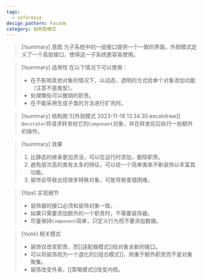 ```yaml
---
tags:
  - reference
design_pattern: Facade
category: 结构型模式
---
```

> [!summary] 意图
> 为子系统中的一组接口提供一个一致的界面。外观模式定义了一个高层接口，使得这一子系统更容易使用。

> [!summary] 适用性
> 在以下情况下可以使用：
> - 在不影响其他对象的情况下，以动态，透明的方式给单个对象添加功能（注意不是类型）。
> - 处理哪些可以撤销的职责。
> - 在不能采用生成子类的方法进行扩充时。

> [!summary] 结构图
> ![[外观模式 2023-11-18 13.34.30.excalidraw]]
> `Decorator`将请求转发给它的`Component`对象，并在转发前后执行一些额外的操作。

> [!summary] 效果
> 1. 比静态的继承更加灵活，可以在运行时添加，删除职责。
> 2. 避免层次高的类有太多的特征，可以给一个简单类来不断装饰以丰富其功能。
> 3. 装饰会导致出现很多特殊对象，可能导致查错困难。

> [!tips] 实现细节
> - 装饰器的接口必须和装饰对象一致。
> - 如果只需要添加额外的一个职责时，不需要装饰器。
> - 尽量保持`Component`简单，只定义行为而不要添加数据。

> [!note] 相关模式
> - 装饰仅改变职责，而[[适配器模式]]给对象全新的接口。
> - 可以将装饰视为一个退化的[[组合模式]]，侧重于额外职责而不是对象聚集。
> - 装饰改变外表，[[策略模式]]改变内核。
